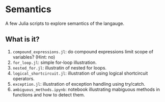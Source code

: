 # Semantics

A few Julia scripts to explore semantics of the langauge.


## What is it?

1. `compound_expressions.jl`: do compound expressions limit scope of variables? (Hint: no)
1. `for_loop.jl`: simple for-loop illustration.
1. `nested_for.jl`: illustratin of nested for loops.
1. `logical_shortcircuit.jl`: illustration of using logical shortcircuit operators.
1. `exception.jl`: illustration of exception handling using try/catch.
1. `ambiguous_methods.ipynb`: notebook illustrating mabiguous methods in functions
   and how to detect them.
